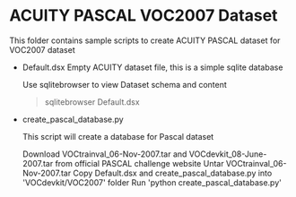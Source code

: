 # ACUITY PASCAL VOC2007 Dataset

 This folder contains sample scripts to create ACUITY PASCAL dataset for VOC2007 dataset

 - Default.dsx
   Empty ACUITY dataset file, this is a simple sqlite database

   Use sqlitebrowser to view Dataset schema and content
   > sqlitebrowser Default.dsx

 - create_pascal_database.py
   
    This script will create a database for Pascal dataset

    Download VOCtrainval_06-Nov-2007.tar and VOCdevkit_08-June-2007.tar from official
    PASCAL challenge website
    Untar VOCtrainval_06-Nov-2007.tar
    Copy Default.dsx and create_pascal_database.py into 'VOCdevkit/VOC2007' folder
    Run 'python create_pascal_database.py'

